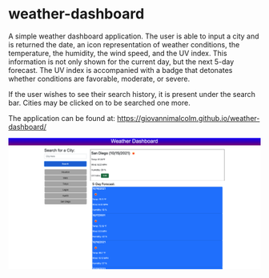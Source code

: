 # weather-dashboard

A simple weather dashboard application. The user is able to input a city and is returned the date, an icon representation of weather conditions, the temperature, the humidity, the wind speed, and the UV index. This information is not only shown for the current day, but the next 5-day forecast. The UV index is accompanied with a badge that detonates whether conditions are favorable, moderate, or severe. 

If the user wishes to see their search history, it is present under the search bar. Cities may be clicked on to be searched one more. 

The application can be found at: https://giovannimalcolm.github.io/weather-dashboard/


![ScreenShot](https://github.com/giovannimalcolm/weather-dashboard/blob/main/images/Screen%20Shot%202021-10-15%20at%207.52.00%20PM.png?raw=true)